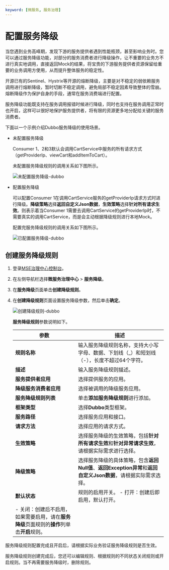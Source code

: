 ```yaml
---
keyword: [微服务, 服务治理]
---
```


# 配置服务降级

当您遇到业务高峰期，发现下游的服务提供者遇到性能瓶颈，甚至影响业务时。您可以通过服务降级功能，对部分的服务消费者进行降级操作，让不重要的业务方不进行真实地调用，直接返回Mock的结果，将宝贵的下游服务提供者资源保留给重要的业务调用方使用，从而提升整体服务的稳定性。

开源已有的Sentinel、Hystrix等开源的熔断降级，主要是对不稳定的弱依赖服务调用进行熔断降级，暂时切断不稳定调用，避免局部不稳定因素导致整体的雪崩。熔断降级作为保护自身的手段，通常在服务消费端进行配置。

服务降级功能既支持在服务调用报错时候进行降级，同时也支持在服务调用正常时也开启，这样可以很好地保护服务提供者，将有限的资源更多地分配给关键的服务消费者。

下面以一个示例介绍Dubbo服务降级的使用场景。

-   未配置服务降级

    Consumer 1、2和3默认会调用CartService中服务的所有请求方式（getProviderIp、viewCart和addItemToCart）。

    未配置服务降级规则的调用关系如下图所示。

    ![未配置服务降级-dubbo](https://static-aliyun-doc.oss-accelerate.aliyuncs.com/assets/img/zh-CN/9646443061/p176083.png)

-   配置服务降级

    可以配置Consumer 1在调用CartService服务的getProviderIp请求方式时进行降级。**降级策略**选择**返回自定义Json数据**，**生效策略**选择**针对所有请求生效**。则表示着当Consumer 1需要去调用CartService的getProviderIp时，不需要真实的调用CartService，而是会主动根据降级规则进行本地Mock。

    配置完服务降级规则的调用关系如下图所示。

    ![已配置服务降级-dubbo](https://static-aliyun-doc.oss-accelerate.aliyuncs.com/assets/img/zh-CN/9646443061/p176084.png)


## 创建服务降级规则

1.  登录[MSE治理中心控制台](https://mse.console.aliyun.com/?spm=a2c4g.11186623.2.13.f90a6a60WiEx0N#/msc/home)。

2.  在左侧导航栏选择**微服务治理中心** \> **服务降级**。

3.  在**服务降级**页面单击**创建降级规则**。

4.  在**创建降级规则**页面设置服务降级参数，然后单击**确定**。

    ![创建降级规则-dubbo](https://static-aliyun-doc.oss-accelerate.aliyuncs.com/assets/img/zh-CN/9314363061/p176064.png)

    **服务降级规则**参数说明如下。

    |参数|描述|
    |--|--|
    |**规则名称**|输入服务降级规则名称，支持大小写字母、数据、下划线（\_）和短划线（-），长度不超过64个字符。|
    |**描述**|输入服务降级规则描述。|
    |**服务提供者应用**|选择提供服务的应用。|
    |**降级服务消费者应用**|选择被调用的降级服务应用。|
    |**服务降级规则列表**|单击**添加服务降级规则**进行添加。|
    |**框架类型**|选择**Dubbo**类型框架。|
    |**服务路径**|选择服务应用和接口。|
    |**请求方法**|选择应用的请求方式。|
    |**生效策略**|选择服务降级的生效策略，包括**针对所有请求生效**和**针对异常请求生效**，请根据实际需求进行选择。|
    |**降级策略**|选择服务降级的具体策略，包含**返回Null值**、**返回Exception异常**和**返回自定义Json数据**，请根据实际需求选择。|
    |**默认状态**|规则的启用开关。    -   打开：创建后即启用，默认打开。
    -   关闭：创建后不启用，如果需要启用，请在**服务降级**页面规则的**操作**列单击**开启**规则。 |


服务降级规则配置完成且开启后，请根据实际业务验证服务降级规则是否生效。

服务降级规则创建完成后，您还可以编辑规则、根据规则的不同状态关闭规则或开启规则。当不再需要服务降级时，删除规则。

